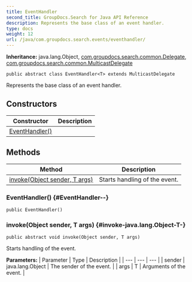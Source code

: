 ```yaml
---
title: EventHandler
second_title: GroupDocs.Search for Java API Reference
description: Represents the base class of an event handler.
type: docs
weight: 12
url: /java/com.groupdocs.search.events/eventhandler/
---
```

**Inheritance:**
java.lang.Object, [com.groupdocs.search.common.Delegate](../../com.groupdocs.search.common/delegate), [com.groupdocs.search.common.MulticastDelegate](../../com.groupdocs.search.common/multicastdelegate)
```
public abstract class EventHandler<T> extends MulticastDelegate
```

Represents the base class of an event handler.
## Constructors

| Constructor | Description |
| --- | --- |
| [EventHandler()](#EventHandler--) |  |
## Methods

| Method | Description |
| --- | --- |
| [invoke(Object sender, T args)](#invoke-java.lang.Object-T-) | Starts handling of the event. |
### EventHandler() {#EventHandler--}
```
public EventHandler()
```


### invoke(Object sender, T args) {#invoke-java.lang.Object-T-}
```
public abstract void invoke(Object sender, T args)
```


Starts handling of the event.

**Parameters:**
| Parameter | Type | Description |
| --- | --- | --- |
| sender | java.lang.Object | The sender of the event. |
| args | T | Arguments of the event. |

